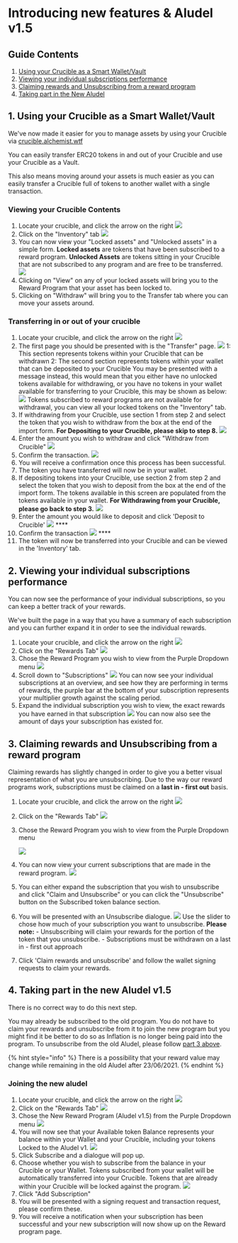 # Introducing new features & Aludel v1.5

## Guide Contents

1. [Using your Crucible as a Smart Wallet/Vault](crucible/guides-crucible.alchemist.wtf/introducing-new-features-and-aludel-v1.5.md#using-your-crucible-as-a-smart-wallet-vault)
2. [Viewing your individual subscriptions performance](crucible/guides-crucible.alchemist.wtf/introducing-new-features-and-aludel-v1.5.md#2-viewing-your-individual-subscriptions-performance)
3. [Claiming rewards and Unsubscribing from a reward program](crucible/guides-crucible.alchemist.wtf/introducing-new-features-and-aludel-v1.5.md#3-claiming-rewards-and-unsubscribing-from-a-reward-program)
4. [Taking part in the New Aludel](crucible/guides-crucible.alchemist.wtf/introducing-new-features-and-aludel-v1.5.md#4-taking-part-in-the-reward-program)

## 1. Using your Crucible as a Smart Wallet/Vault

We've now made it easier for you to manage assets by using your Crucible via [crucible.alchemist.wtf](https://crucible.alchemist.wtf)

You can easily transfer ERC20 tokens in and out of your Crucible and use your Crucible as a Vault.

This also means moving around your assets is much easier as you can easily transfer a Crucible full of tokens to another wallet with a single transaction.

### Viewing your Crucible Contents

1. Locate your crucible, and click the arrow on the right  ![](.gitbook/assets/screenshot-2021-06-22-at-14.34.42.png)  
2. Click on the "Inventory" tab  ![](.gitbook/assets/screenshot-2021-06-22-at-16.06.15.png)  
3. You can now view your "Locked assets" and "Unlocked assets" in a simple form.  **Locked assets** are tokens that have been subscribed to a reward program. **Unlocked Assets** are tokens sitting in your Crucible that are not subscribed to any program and are free to be transferred.   ![](.gitbook/assets/screenshot-2021-06-23-at-23.59.42.png)  
4. Clicking on "View" on any of your locked assets will bring you to the Reward Program that your asset has been locked to. 
5. Clicking on "Withdraw" will bring you to the Transfer tab where you can move your assets around.

### Transferring in or out of your crucible

1. Locate your crucible, and click the arrow on the right  ![](.gitbook/assets/screenshot-2021-06-22-at-14.34.42.png)  
2. The first page you should be presented with is the "Transfer" page.  ![](.gitbook/assets/screenshot-2021-06-22-at-14.44.02.png)   1: This section represents tokens within your Crucible that can be withdrawn 2: The second section represents tokens within your wallet that can be deposited to your Crucible  You may be presented with a message instead, this would mean that you either have no unlocked tokens available for withdrawing, or you have no tokens in your wallet available for transferring to your Crucible, this may be shown as below: ![](.gitbook/assets/screenshot-2021-06-22-at-14.53.10.png)   Tokens subscribed to reward programs are not available for withdrawal, you can view all your locked tokens on the "Inventory" tab. 
3. If withdrawing from your Crucible, use section 1 from step 2 and select the token that you wish to withdraw from the box at the end of the import form. **For Depositing to your Crucible, please skip to step 8.** ![](.gitbook/assets/screenshot-2021-06-22-at-15.00.48.png)  
4. Enter the amount you wish to withdraw and click "Withdraw from Crucible"  ![](.gitbook/assets/screenshot-2021-06-22-at-15.02.33.png)  
5. Confirm the transaction. ![](.gitbook/assets/screenshot-2021-06-22-at-15.03.28.png)  
6. You will receive a confirmation once this process has been successful. 
7. The token you have transferred will now be in your wallet. 
8. If depositing tokens into your Crucible, use section 2 from step 2 and select the token that you wish to deposit from the box at the end of the import form. The tokens available in this screen are populated from the tokens available in your wallet. **For Withdrawing from your Crucible, please go back to step 3.** ![](.gitbook/assets/screenshot-2021-06-22-at-15.15.17.png) 
9. Enter the amount you would like to deposit and click 'Deposit to Crucible' ![](.gitbook/assets/screenshot-2021-06-22-at-15.16.18.png)  ****
10. Confirm the transaction ![](.gitbook/assets/screenshot-2021-06-22-at-15.20.41.png)  ****
11. The token will now be transferred into your Crucible and can be viewed in the 'Inventory' tab.

## 2. Viewing your individual subscriptions performance

You can now see the performance of your individual subscriptions, so you can keep a better track of your rewards.

We've built the page in a way that you have a summary of each subscription and you can further expand it in order to see the individual rewards.

1. Locate your crucible, and click the arrow on the right  ![](.gitbook/assets/screenshot-2021-06-22-at-14.34.42.png)  
2. Click on the "Rewards Tab"  ![](.gitbook/assets/screenshot-2021-06-22-at-15.34.49.png)  
3. Chose the Reward Program you wish to view from the Purple Dropdown menu  ![](.gitbook/assets/screenshot-2021-06-22-at-16.15.13.png) 
4. Scroll down to "Subscriptions"  ![](.gitbook/assets/screenshot-2021-06-22-at-15.56.19.png)   You can now see your individual subscriptions at an overview, and see how they are performing in terms of rewards, the purple bar at the bottom of your subscription represents your multiplier growth against the scaling period. 
5. Expand the individual subscription you wish to view, the exact rewards you have earned in that subscription  ![](.gitbook/assets/screenshot-2021-06-22-at-15.56.57.png)   You can now also see the amount of days your subscription has existed for.

## 3. Claiming rewards and Unsubscribing from a reward program

Claiming rewards has slightly changed in order to give you a better visual representation of what you are unsubscribing. Due to the way our reward programs work, subscriptions must be claimed on a **last in - first out** basis. 

1. Locate your crucible, and click the arrow on the right  ![](.gitbook/assets/screenshot-2021-06-22-at-14.34.42.png)  
2. Click on the "Rewards Tab"  ![](.gitbook/assets/screenshot-2021-06-22-at-15.34.49.png)  
3. Chose the Reward Program you wish to view from the Purple Dropdown menu 

   ![](.gitbook/assets/screenshot-2021-06-22-at-16.15.13.png)  

4. You can now view your current subscriptions that are made in the reward program.  ![](.gitbook/assets/screenshot-2021-06-22-at-15.59.42.png)  
5. You can either expand the subscription that you wish to unsubscribe and click "Claim and Unsubscribe" or you can click the "Unsubscribe" button on the Subscribed token balance section. 
6. You will be presented with an Unsubscribe dialogue.  ![](.gitbook/assets/screenshot-2021-06-22-at-16.00.57.png)   Use the slider to chose how much of your subscription you want to unsubscribe.  **Please note:** - Unsubscribing will claim your rewards for the portion of the token that you unsubscribe. - Subscriptions must be withdrawn on a last in - first out approach 
7. Click 'Claim rewards and unsubscribe' and follow the wallet signing requests to claim your rewards.

## 4. Taking part in the new Aludel v1.5

There is no correct way to do this next step.

You may already be subscribed to the old program. You do not have to claim your rewards and unsubscribe from it to join the new program but you might find it be better to do so as Inflation is no longer being paid into the program. To unsubscribe from the old Aludel, please follow [part 3 above](crucible/guides-crucible.alchemist.wtf/introducing-new-features-and-aludel-v1.5.md#3-claiming-rewards-and-unsubscribing-from-a-reward-program).

{% hint style="info" %}
There is a possibility that your reward value may change while remaining in the old Aludel after 23/06/2021.
{% endhint %}

### Joining the new aludel

1. Locate your crucible, and click the arrow on the right  ![](.gitbook/assets/screenshot-2021-06-22-at-14.34.42.png)  
2. Click on the "Rewards Tab"  ![](.gitbook/assets/screenshot-2021-06-22-at-15.34.49.png)  
3. Chose the New Reward Program \(Aludel v1.5\) from the Purple Dropdown menu  ![](.gitbook/assets/screenshot-2021-06-22-at-16.15.13.png)  
4. You will now see that your Available token Balance represents your balance within your Wallet and your Crucible, including your tokens Locked to the Aludel v1. ![](.gitbook/assets/screenshot-2021-06-22-at-16.33.43.png)  
5. Click Subscribe and a dialogue will pop up.  
6. Choose whether you wish to subscribe from the balance in your Crucible or your Wallet. Tokens subscribed from your wallet will be automatically transferred into your Crucible. Tokens that are already within your Crucible will be locked against the program. ![](.gitbook/assets/screenshot-2021-06-22-at-17.15.24.png)  
7. Click "Add Subscription" 
8. You will be presented with a signing request and transaction request, please confirm these. 
9. You will receive a notification when your subscription has been successful and your new subscription will now show up on the Reward program page. 





